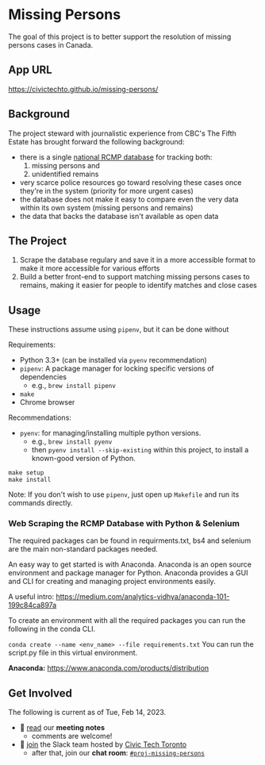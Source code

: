 # Missing Persons

The goal of this project is to better support the resolution of missing persons cases in Canada.

## App URL

https://civictechto.github.io/missing-persons/

## Background

The project steward with journalistic experience from CBC's The Fifth Estate has brought forward the following background:

- there is a single [national RCMP database][database] for tracking both:
  1. missing persons and
  2. unidentified remains
- very scarce police resources go toward resolving these cases once they're in the system (priority for more urgent cases)
- the database does not make it easy to compare even the very data within its own system (missing persons and remains)
- the data that backs the database isn't available as open data

## The Project

1. Scrape the database regulary and save it in a more accessible format to make it more accessible for various efforts
2. Build a better front-end to support matching missing persons cases to remains, making it easier for people to identify matches and close cases

## Usage

These instructions assume using `pipenv`, but it can be done without

Requirements:
- Python 3.3+ (can be installed via `pyenv` recommendation)
- `pipenv`: A package manager for locking specific versions of dependencies
    - e.g., `brew install pipenv`
- `make`
- Chrome browser

Recommendations:
- `pyenv`: for managing/installing multiple python versions.
    - e.g., `brew install pyenv`
    - then `pyenv install --skip-existing` within this project, to install a known-good version of Python.

```
make setup
make install
```

Note: If you don't wish to use `pipenv`, just open up `Makefile` and run its commands directly.

### Web Scraping the RCMP Database with Python & Selenium

The required packages can be found in requirments.txt, bs4 and selenium are the main non-standard packages needed. 

An easy way to get started is with Anaconda. Anaconda is an open source environment and package manager for Python. Anaconda provides a GUI and CLI for creating and managing project environments easily.

A useful intro: https://medium.com/analytics-vidhya/anaconda-101-199c84ca897a

To create an environment with all the required packages you can run the following in the conda CLI.

`
  conda create --name <env_name> --file requirements.txt
`
You can run the script.py file in this virtual environment.

**Anaconda:** https://www.anaconda.com/products/distribution

## Get Involved

The following is current as of Tue, Feb 14, 2023.

- :memo: [read][notes] our **meeting notes**
  - comments are welcome!
- :speech_balloon: [join][join-slack] the Slack team hosted by [Civic Tech Toronto][ctto]
  - after that, join our **chat room**: [`#proj-missing-persons`][slack-channel]

<!-- Links -->
   [notes]: https://docs.google.com/document/d/1LISM97j4hKqJLBvnJsbshBI9uhcPqDN9P1tSlrk-KD8/edit#
   [ctto]: http://civictech.ca
   [join-slack]: http://link.civictech.ca/chat
   [slack-channel]: https://app.slack.com/client/T04TJ34BU/C03DJRS2ZRV
   [database]: https://www.services.rcmp-grc.gc.ca/missing-disparus/search-recherche.jsf?lang=en
